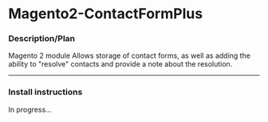 # Magento2-ContactFormPlus
<h3>Description/Plan</h3>
<p>Magento 2 module Allows storage of contact forms, as well as adding the ability to "resolve" contacts and provide a note about the resolution.</p><hr/>

<h3>Install instructions</h3>
In progress...